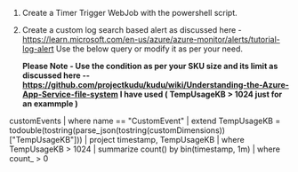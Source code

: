 1. Create a Timer Trigger WebJob with the powershell script.
2. Create a custom log search based alert as discussed here - https://learn.microsoft.com/en-us/azure/azure-monitor/alerts/tutorial-log-alert
   Use the below query or modify it as per your need.

   **Please Note - Use the condition as per your SKU size and its limit as discussed here -- https://github.com/projectkudu/kudu/wiki/Understanding-the-Azure-App-Service-file-system
   I have used ( TempUsageKB > 1024 just for an exammple )**
   
customEvents
| where name == "CustomEvent"
| extend TempUsageKB = todouble(tostring(parse_json(tostring(customDimensions))["TempUsageKB"]))
| project timestamp, TempUsageKB
| where TempUsageKB > 1024
| summarize count() by bin(timestamp, 1m)
| where count_ > 0

